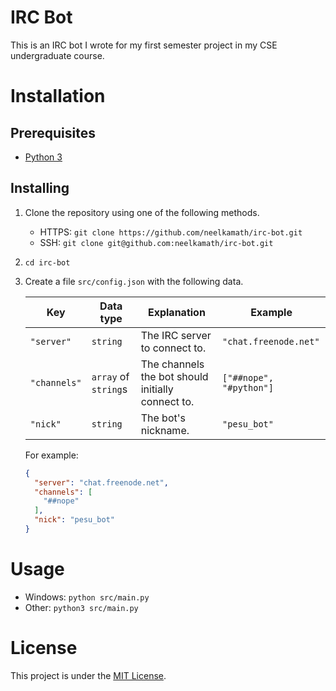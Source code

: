 # IRC Bot

This is an IRC bot I wrote for my first semester project in my CSE undergraduate course.

# Installation

## Prerequisites

- [Python 3](https://www.python.org/downloads/)

## Installing

1. Clone the repository using one of the following methods.
    - HTTPS: `git clone https://github.com/neelkamath/irc-bot.git`
    - SSH: `git clone git@github.com:neelkamath/irc-bot.git`
1. `cd irc-bot`
1. Create a file `src/config.json` with the following data.

    |Key|Data type|Explanation|Example|
    |---|---------|-----------|-------|
    |`"server"`|`string`|The IRC server to connect to.|`"chat.freenode.net"`|
    |`"channels"`|`array` of `string`s|The channels the bot should initially connect to.|`["##nope", "#python"]`|
    |`"nick"`|`string`|The bot's nickname.|`"pesu_bot"`|
    
    For example:
    ```json
    {
      "server": "chat.freenode.net",
      "channels": [
        "##nope"
      ],
      "nick": "pesu_bot"
    }
    ```
    
# Usage

- Windows: `python src/main.py`
- Other: `python3 src/main.py`

# License

This project is under the [MIT License](LICENSE).
